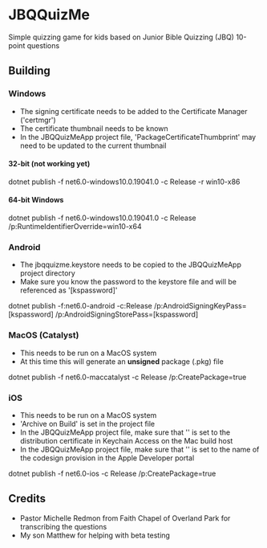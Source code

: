# JBQQuizMe

Simple quizzing game for kids based on Junior Bible Quizzing (JBQ) 10-point questions

## Building

### Windows

- The signing certificate needs to be added to the Certificate Manager ('certmgr')
- The certificate thumbnail needs to be known
- In the JBQQuizMeApp project file, 'PackageCertificateThumbprint' may need to be updated to the current thumbnail

#### 32-bit (not working yet)
dotnet publish -f net6.0-windows10.0.19041.0 -c Release -r win10-x86

#### 64-bit Windows
dotnet publish -f net6.0-windows10.0.19041.0 -c Release /p:RuntimeIdentifierOverride=win10-x64

### Android

- The jbqquizme.keystore needs to be copied to the JBQQuizMeApp project directory
- Make sure you know the password to the keystore file and will be referenced as '[kspassword]'

dotnet publish -f:net6.0-android -c:Release /p:AndroidSigningKeyPass=[kspassword] /p:AndroidSigningStorePass=[kspassword]

### MacOS (Catalyst)

- This needs to be run on a MacOS system
- At this time this will generate an **unsigned** package (.pkg) file

dotnet publish -f net6.0-maccatalyst -c Release /p:CreatePackage=true

### iOS

- This needs to be run on a MacOS system
- 'Archive on Build' is set in the project file
- In the JBQQuizMeApp project file, make sure that '<CodesignKey>' is set to the distribution certificate in Keychain Access on the Mac build host
- In the JBQQuizMeApp project file, make sure that '<CodesignProvision>' is set to the name of the codesign provision in the Apple Developer portal

dotnet publish -f net6.0-ios -c Release /p:CreatePackage=true

## Credits

- Pastor Michelle Redmon from Faith Chapel of Overland Park for transcribing the questions
- My son Matthew for helping with beta testing

